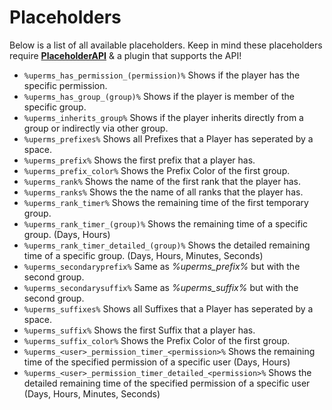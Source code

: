 # Placeholders
Below is a list of all available placeholders. Keep in mind these placeholders require **[PlaceholderAPI](https://www.spigotmc.org/resources/6245/)** & a plugin that supports the API!
<br>

* `%uperms_has_permission_(permission)%`
  Shows if the player has the specific permission.
* `%uperms_has_group_(group)%`
  Shows if the player is member of the specific group.
* `%uperms_inherits_group%`
  Shows if the player inherits directly from a group or indirectly via other group.
* `%uperms_prefixes%`
  Shows all Prefixes that a Player has seperated by a space.
* `%uperms_prefix%`
  Shows the first prefix that a player has.
* `%uperms_prefix_color%` 
  Shows the Prefix Color of the first group.
* `%uperms_rank%`
  Shows the name of the first rank that the player has.
* `%uperms_ranks%`
  Shows the the name of all ranks that the player has.
* `%uperms_rank_timer%`
  Shows the remaining time of the first temporary group.
* `%uperms_rank_timer_(group)%`
  Shows the remaining time of a specific group. (Days, Hours)
* `%uperms_rank_timer_detailed_(group)%`
  Shows the detailed remaining time of a specific group. (Days, Hours, Minutes, Seconds)
* `%uperms_secondaryprefix%`
  Same as *%uperms_prefix%* but with the second group.
* `%uperms_secondarysuffix%`
  Same as *%uperms_suffix%* but with the second group.
* `%uperms_suffixes%`
  Shows all Suffixes that a Player has seperated by a space.
* `%uperms_suffix%`
  Shows the first Suffix that a player has.
* `%uperms_suffix_color%` 
  Shows the Prefix Color of the first group.
* `%uperms_<user>_permission_timer_<permission>%`
  Shows the remaining time of the specified permission of a specific user (Days, Hours)
* `%uperms_<user>_permission_timer_detailed_<permission>%`
  Shows the detailed remaining time of the specified permission of a specific user (Days, Hours, Minutes, Seconds)
